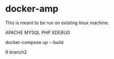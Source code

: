 # docker-amp

This is meant to be run on existing linux machine.

APACHE
MYSQL
PHP
XDEBUG

docker-compose up --build

9
branch2

